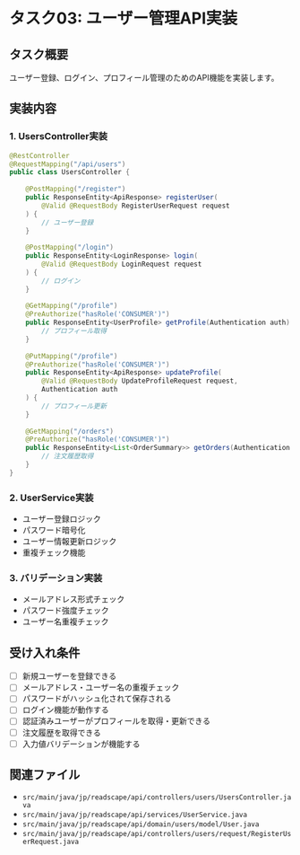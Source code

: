# タスク03: ユーザー管理API実装

## タスク概要
ユーザー登録、ログイン、プロフィール管理のためのAPI機能を実装します。

## 実装内容

### 1. UsersController実装
```java
@RestController
@RequestMapping("/api/users")
public class UsersController {
    
    @PostMapping("/register")
    public ResponseEntity<ApiResponse> registerUser(
        @Valid @RequestBody RegisterUserRequest request
    ) {
        // ユーザー登録
    }
    
    @PostMapping("/login")
    public ResponseEntity<LoginResponse> login(
        @Valid @RequestBody LoginRequest request
    ) {
        // ログイン
    }
    
    @GetMapping("/profile")
    @PreAuthorize("hasRole('CONSUMER')")
    public ResponseEntity<UserProfile> getProfile(Authentication auth) {
        // プロフィール取得
    }
    
    @PutMapping("/profile")
    @PreAuthorize("hasRole('CONSUMER')")
    public ResponseEntity<ApiResponse> updateProfile(
        @Valid @RequestBody UpdateProfileRequest request,
        Authentication auth
    ) {
        // プロフィール更新
    }
    
    @GetMapping("/orders")
    @PreAuthorize("hasRole('CONSUMER')")
    public ResponseEntity<List<OrderSummary>> getOrders(Authentication auth) {
        // 注文履歴取得
    }
}
```

### 2. UserService実装
- ユーザー登録ロジック
- パスワード暗号化
- ユーザー情報更新ロジック
- 重複チェック機能

### 3. バリデーション実装
- メールアドレス形式チェック
- パスワード強度チェック
- ユーザー名重複チェック

## 受け入れ条件
- [ ] 新規ユーザーを登録できる
- [ ] メールアドレス・ユーザー名の重複チェック
- [ ] パスワードがハッシュ化されて保存される
- [ ] ログイン機能が動作する
- [ ] 認証済みユーザーがプロフィールを取得・更新できる
- [ ] 注文履歴を取得できる
- [ ] 入力値バリデーションが機能する

## 関連ファイル
- `src/main/java/jp/readscape/api/controllers/users/UsersController.java`
- `src/main/java/jp/readscape/api/services/UserService.java`
- `src/main/java/jp/readscape/api/domain/users/model/User.java`
- `src/main/java/jp/readscape/api/controllers/users/request/RegisterUserRequest.java`